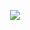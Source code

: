 <div align="center">
  
![](https://komarev.com/ghpvc/?username=PizzaDept&color=d0007d&style=plastic&label=U_NOW_HAVE_RABIES)

</div>
